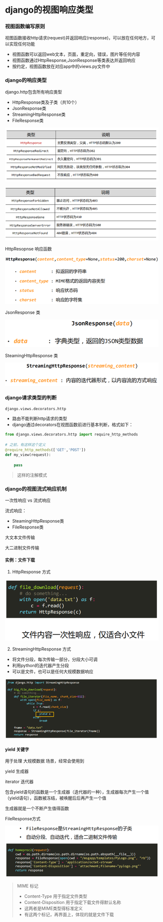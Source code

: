 # django的视图响应类型

### 视图函数编写原则

视图函数接收http请求(request)并返回响应(response)，可以放在任何地方，可以实现任何功能

- 视图函数可以返回web文本，页面，重定向，错误，图片等任何内容
- 视图函数通过HttpResponse,JsonResponse等类表达并返回响应
- 按约定，视图函数放在对应app中的views.py文件中

### django的响应类型

django.http包含所有响应类型

- HttpResponse类及子类（共10个）
- JsonResponse类
- StreamingHttpResponse类
- FileResponse类

![sp190618_095100](./images/sp190618_095100.png)

![sp190618_095130](./images/sp190618_095130.png)

HttpResopnse 响应函数

![sp190618_095202](./images/sp190618_095202.png)

JsonResponse 类

![sp190618_101522](./images/sp190618_101522.png)

SteamingHttpResponse 类

![sp190618_101658](./images/sp190618_101658.png)



### django请求类型的判断

`django.views.decorators.http`

- 路由不能判断http请求的类型
- django通过decorators在视图函数前进行基本判断，格式如下：

```python
from django.views.decorators.http import require_http_methods

# 之前，有这样这个定义
@require_http_methods(['GET','POST'])
def my_view(request):
    
    pass
```

> 这样的注解模式

### django的视图流式响应机制

一次性响应 vs 流式响应

流式响应：

- SteamingHttpResponse类
- FileResponse类

大文本文件传输

大二进制文件传输

#### 实例：文件下载

1. HttpResponse 方式

![sp190618_105940](./images/sp190618_105940.png)

2. StreamingHttpResponse 方式

- 将文件分段，每次传输一部分，分段大小可调
- 利用python的迭代器产生分段
- 可以是文件，也可以是任何大规模数据响应

![sp190618_110235](./images/sp190618_110235.png)



#### yield 关键字

用于处理 大规模数据 场景，经常会使用到

yield 生成器

iterator 迭代器

包含yield语句的函数是一个生成器（迭代器的一种），生成器每次产生一个值（yield语句），函数被冻结，被唤醒后后再产生一个值

生成器就是一个不断产生值得函数



FileResponse方式

![sp190618_111727](./images/sp190618_111727.png)

> MIME 标记
>
> - Content-Type 用于指定文件类型
> - Content-Disposition 用于指定下载文件得默认名称
> - 这两者是MIME类型得标准定义
> - 有这两个标记，再界面上，体现的就是文件下载